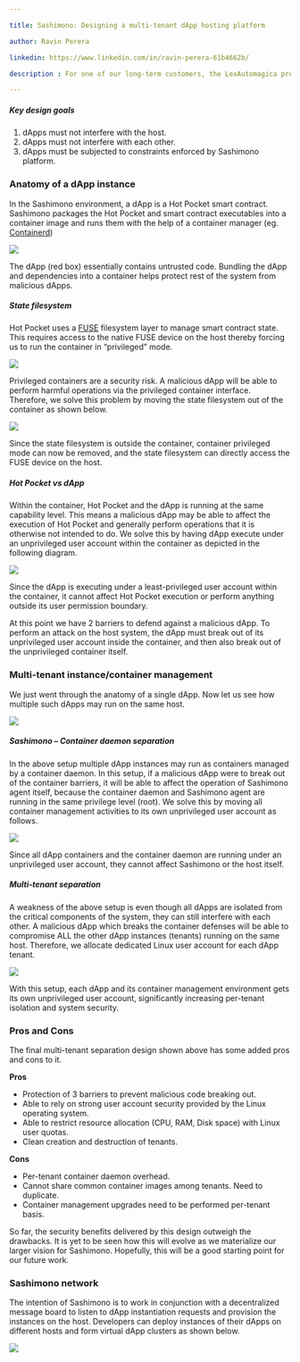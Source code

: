 ```yaml
---

title: Sashimono: Designing a multi-tenant dApp hosting platform 

author: Ravin Perera

linkedin: https://www.linkedin.com/in/ravin-perera-61b4662b/

description : For one of our long-term customers, the LexAutomagica project Hot Pocket/Sashimono, we had to come up with a secure design for multi-tenant dApp deployments on a network of hosting nodes. The basic premise of Sashimono is to provide the ability for anyone to submit a dApp (Hot Pocket smart contract) to a shared Linux hosting environment and have their dApp instance run without interfering with other dApp instances that may run on the same host. This essentially makes Sashimono a multi-tenant cloud hosting environment specialized in Hot Pocket smart contracts deployment. This article explains our thinking process as we converged on a containerization approach while also using Linux operating system security features.

---
```


##### **Key design goals**

1.	dApps must not interfere with the host.
1.	dApps must not interfere with each other.
1.	dApps must be subjected to constraints enforced by Sashimono platform.


### **Anatomy of a dApp instance**

In the Sashimono environment, a dApp is a Hot Pocket smart contract. Sashimono packages the Hot Pocket and smart contract executables into a container image and runs them with the help of a container manager (eg. [Containerd](https://containerd.io/))

<img src="/img/rp_1_2021_07_07.png"/>

The dApp (red box) essentially contains untrusted code. Bundling the dApp and dependencies into a container helps protect rest of the system from malicious dApps.

##### **State filesystem**

Hot Pocket uses a [FUSE](https://en.wikipedia.org/wiki/Filesystem_in_Userspace) filesystem layer to manage smart contract state. This requires access to the native FUSE device on the host thereby forcing us to run the container in “privileged” mode.

<img src="/img/rp_2_2021_07_07.png"/>

Privileged containers are a security risk. A malicious dApp will be able to perform harmful operations via the privileged container interface. Therefore, we solve this problem by moving the state filesystem out of the container as shown below.

<img src="/img/rp_3_2021_07_07.png"/>

Since the state filesystem is outside the container, container privileged mode can now be removed, and the state filesystem can directly access the FUSE device on the host.

##### **Hot Pocket vs dApp**

Within the container, Hot Pocket and the dApp is running at the same capability level. This means a malicious dApp may be able to affect the execution of Hot Pocket and generally perform operations that it is otherwise not intended to do. We solve this by having dApp execute under an unprivileged user account within the container as depicted in the following diagram.

<img src="/img/rp_4_2021_07_07.png"/>

Since the dApp is executing under a least-privileged user account within the container, it cannot affect Hot Pocket execution or perform anything outside its user permission boundary.

At this point we have 2 barriers to defend against a malicious dApp. To perform an attack on the host system, the dApp must break out of its unprivileged user account inside the container, and then also break out of the unprivileged container itself.


### **Multi-tenant instance/container management**

We just went through the anatomy of a single dApp. Now let us see how multiple such dApps may run on the same host.

<img src="/img/rp_5_2021_07_07.png"/>

##### **Sashimono – Container daemon separation**

In the above setup multiple dApp instances may run as containers managed by a container daemon. In this setup, if a malicious dApp were to break out of the container barriers, it will be able to affect the operation of Sashimono agent itself, because the container daemon and Sashimono agent are running in the same privilege level (root). We solve this by moving all container management activities to its own unprivileged user account as follows.

<img src="/img/rp_6_2021_07_07.png"/>

Since all dApp containers and the container daemon are running under an unprivileged user account, they cannot affect Sashimono or the host itself.

##### **Multi-tenant separation**

A weakness of the above setup is even though all dApps are isolated from the critical components of the system, they can still interfere with each other. A malicious dApp which breaks the container defenses will be able to compromise ALL the other dApp instances (tenants) running on the same host. Therefore, we allocate dedicated Linux user account for each dApp tenant.

<img src="/img/rp_7_2021_07_07.png"/>

With this setup, each dApp and its container management environment gets its own unprivileged user account, significantly increasing per-tenant isolation and system security.

### **Pros and Cons**

The final multi-tenant separation design shown above has some added pros and cons to it.

**Pros**
-	Protection of 3 barriers to prevent malicious code breaking out.
-	Able to rely on strong user account security provided by the Linux operating system.
-	Able to restrict resource allocation (CPU, RAM, Disk space) with Linux user quotas.
-	Clean creation and destruction of tenants.

**Cons**
-	Per-tenant container daemon overhead.
-	Cannot share common container images among tenants. Need to duplicate.
-	Container management upgrades need to be performed per-tenant basis.

So far, the security benefits delivered by this design outweigh the drawbacks. It is yet to be seen how this will evolve as we materialize our larger vision for Sashimono. Hopefully, this will be a good starting point for our future work.


### **Sashimono network**

The intention of Sashimono is to work in conjunction with a decentralized message board to listen to dApp instantiation requests and provision the instances on the host. Developers can deploy instances of their dApps on different hosts and form virtual dApp clusters as shown below.

<img src="/img/rp_8_2021_07_07.png"/>





